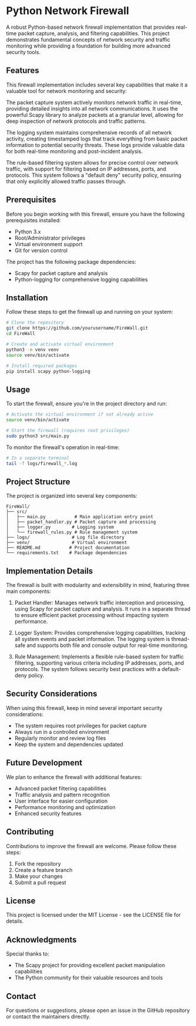 # Python Network Firewall

A robust Python-based network firewall implementation that provides real-time packet capture, analysis, and filtering capabilities. This project demonstrates fundamental concepts of network security and traffic monitoring while providing a foundation for building more advanced security tools.

## Features

This firewall implementation includes several key capabilities that make it a valuable tool for network monitoring and security:

The packet capture system actively monitors network traffic in real-time, providing detailed insights into all network communications. It uses the powerful Scapy library to analyze packets at a granular level, allowing for deep inspection of network protocols and traffic patterns.

The logging system maintains comprehensive records of all network activity, creating timestamped logs that track everything from basic packet information to potential security threats. These logs provide valuable data for both real-time monitoring and post-incident analysis.

The rule-based filtering system allows for precise control over network traffic, with support for filtering based on IP addresses, ports, and protocols. This system follows a "default deny" security policy, ensuring that only explicitly allowed traffic passes through.

## Prerequisites

Before you begin working with this firewall, ensure you have the following prerequisites installed:

- Python 3.x
- Root/Administrator privileges
- Virtual environment support
- Git for version control

The project has the following package dependencies:
- Scapy for packet capture and analysis
- Python-logging for comprehensive logging capabilities

## Installation

Follow these steps to get the firewall up and running on your system:

```bash
# Clone the repository
git clone https://github.com/yourusername/FireWall.git
cd FireWall

# Create and activate virtual environment
python3 -m venv venv
source venv/bin/activate

# Install required packages
pip install scapy python-logging
```

## Usage

To start the firewall, ensure you're in the project directory and run:

```bash
# Activate the virtual environment if not already active
source venv/bin/activate

# Start the firewall (requires root privileges)
sudo python3 src/main.py
```

To monitor the firewall's operation in real-time:

```bash
# In a separate terminal
tail -f logs/firewall_*.log
```

## Project Structure

The project is organized into several key components:

```
FireWall/
├── src/
│   ├── main.py           # Main application entry point
│   ├── packet_handler.py # Packet capture and processing
│   ├── logger.py        # Logging system
│   └── firewall_rules.py # Rule management system
├── logs/                # Log file directory
├── venv/                # Virtual environment
├── README.md           # Project documentation
└── requirements.txt    # Package dependencies
```

## Implementation Details

The firewall is built with modularity and extensibility in mind, featuring three main components:

1. Packet Handler: Manages network traffic interception and processing, using Scapy for packet capture and analysis. It runs in a separate thread to ensure efficient packet processing without impacting system performance.

2. Logger System: Provides comprehensive logging capabilities, tracking all system events and packet information. The logging system is thread-safe and supports both file and console output for real-time monitoring.

3. Rule Management: Implements a flexible rule-based system for traffic filtering, supporting various criteria including IP addresses, ports, and protocols. The system follows security best practices with a default-deny policy.

## Security Considerations

When using this firewall, keep in mind several important security considerations:

- The system requires root privileges for packet capture
- Always run in a controlled environment
- Regularly monitor and review log files
- Keep the system and dependencies updated

## Future Development

We plan to enhance the firewall with additional features:

- Advanced packet filtering capabilities
- Traffic analysis and pattern recognition
- User interface for easier configuration
- Performance monitoring and optimization
- Enhanced security features

## Contributing

Contributions to improve the firewall are welcome. Please follow these steps:

1. Fork the repository
2. Create a feature branch
3. Make your changes
4. Submit a pull request

## License

This project is licensed under the MIT License - see the LICENSE file for details.

## Acknowledgments

Special thanks to:
- The Scapy project for providing excellent packet manipulation capabilities
- The Python community for their valuable resources and tools

## Contact

For questions or suggestions, please open an issue in the GitHub repository or contact the maintainers directly.
